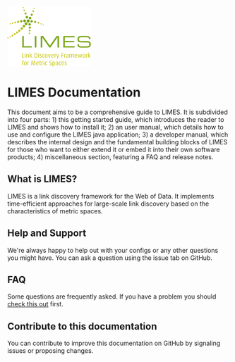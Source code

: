 ![LIMES Logo](images/limes_logo.png "fig:")

# LIMES Documentation

This document aims to be a comprehensive guide to LIMES.
It is subdivided into four parts: 1) this getting started guide, which introduces the reader to LIMES and shows how to
install it; 2) an user manual, which details how to use and configure the LIMES java application; 3) a developer manual,
which describes the internal design and the fundamental building blocks of LIMES for those who want to either extend it
or embed it into their own software products; 4) miscellaneous section, featuring a FAQ and release notes.  

## What is LIMES?

LIMES is a link discovery framework for the Web of Data. It implements time-efficient approaches for large-scale link discovery based on the characteristics of metric spaces.

## Help and Support

We're always happy to help out with your configs or any other questions you might have.
You can ask a question using the issue tab on GitHub.


## FAQ

Some questions are frequently asked. If you have a problem you should [check this out](misc/faq.md) first.

## Contribute to this documentation

You can contribute to improve this documentation on GitHub by signaling issues or proposing changes.
